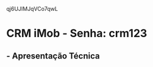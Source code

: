 qj6UJIMJqVCo7qwL

# CRM iMob - Senha: crm123

## - Apresentação Técnica
<!-- 
🏗️ Arquitetura e Tecnologias

  Stack Tecnológico:
  - Frontend: React 18 + TypeScript + Vite
  - Roteamento: React Router DOM v6
  - Estado Global: TanStack Query (React Query) v5
  - UI: Shadcn/ui + Radix UI + Tailwind CSS
  - Backend: Supabase (PostgreSQL + Auth + Real-time)
  - Notificações: Sonner (toast notifications)
  - Drag & Drop: @hello-pangea/dnd para Kanban
  - Forms: React Hook Form + Zod validation

  🎯 Funcionalidades Principais

  1. Gestão de Leads (CRM Core)
  - Sistema Kanban para pipeline de vendas
  - Classificação por temperatura (QUENTE/MORNO/FRIO)
  - Histórico completo de interações
  - Sistema de arquivamento
  - Busca e filtros avançados

  2. Gestão de Projetos
  - Dashboard com tracking semanal
  - Sistema de checkpoints
  - Upload de imagens
  - Controle de progresso e status
  - Anotações e prioridades

  3. Gestão de Imóveis
  - Cadastro completo de propriedades
  - Sistema de busca
  - Status (Disponível/Vendido/Reservado)
  - Detalhes técnicos e localização

  4. Sistema de Tarefas
  - Tarefas automáticas e manuais
  - Priorização (Alta/Média/Baixa)
  - Vinculação com leads
  - Dashboard de produtividade

  🔐 Sistema de Autenticação

  Implementação Robusta:
  - Supabase Auth com JWT
  - Persistência em cookies seguros
  - Refresh tokens automático
  - Guards de rotas protegidas
  - Recuperação de senha
  - Confirmação de email

  🗃️ Estrutura de Dados

  Entidades Principais:
  - Users (autenticação)
  - Leads (prospects/clientes)
  - Projects (projetos imobiliários)
  - Properties (imóveis)
  - Tasks (tarefas/atividades)
  - KanbanStages (etapas do funil)
  - LeadEvents (histórico)

  📱 Interface e UX

  Design System:
  - Layout responsivo com sidebar colapsível
  - Componentes reutilizáveis (Shadcn/ui)
  - Dark/Light theme support
  - Loading states e error handling
  - Drag & drop para Kanban
  - Modais para ações críticas

  🔄 Hooks Personalizados

  Abstrações Inteligentes:
  - useAuth - Gestão de autenticação
  - useLeads - CRUD completo de leads
  - useProjects - Gestão de projetos
  - useProperties - Gestão de imóveis
  - useTasks - Sistema de tarefas

  🚀 Pontos Fortes da Arquitetura

  1. Modularidade: Separação clara de responsabilidades
  2. Type Safety: TypeScript em toda aplicação
  3. Reatividade: TanStack Query para cache e sincronização
  4. Security: Implementação segura com RLS (Row Level Security)
  5. Performance: Lazy loading e otimizações
  6. Escalabilidade: Estrutura preparada para crescimento

  📊 Fluxo de Negócio

  1. Lead Capture: Novos prospects entram no funil
  2. Kanban Management: Leads movem entre etapas
  3. Property Matching: Associação de imóveis aos leads
  4. Task Management: Acompanhamento de atividades
  5. Project Tracking: Gestão de empreendimentos
  6. Analytics: Dashboard com métricas (em desenvolvimento) -->